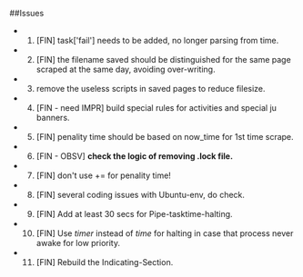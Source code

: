 ##Issues

+ 1. [FIN] task['fail'] needs to be added, no longer parsing from time.
+ 2. [FIN] the filename saved should be distinguished for the same page scraped at the same day, avoiding over-writing.
+ 3. remove the useless scripts in saved pages to reduce filesize.
+ 4. [FIN - need IMPR] build special rules for activities and special ju banners.
+ 5. [FIN] penality time should be based on now_time for 1st time scrape.
+ 6. [FIN - OBSV] **check the logic of removing .lock file.**
+ 7. [FIN] don't use += for penality time!
+ 8. [FIN] several coding issues with Ubuntu-env, do check.
+ 9. [FIN] Add at least 30 secs for Pipe-tasktime-halting.
+ 10. [FIN] Use *timer* instead of *time* for halting in case that process never awake for low priority.
+ 11. [FIN] Rebuild the Indicating-Section.
